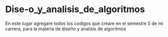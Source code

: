 # Dise-o_y_analisis_de_algoritmos
En este lugar agregare todos los codigos que creare en el semestre 5 de mi carrera, para la materia de diseño y analisis de algoritmos
